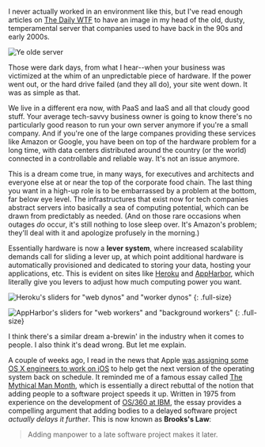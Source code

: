I never actually worked in an environment like this, but I've read enough articles on [The Daily WTF](http://thedailywtf.com/) to have an image in my head of the old, dusty, temperamental server that companies used to have back in the 90s and early 2000s.

![Ye olde server](/images/ye-olde-server.jpg)

Those were dark days, from what I hear--when your business was victimized at the whim of an unpredictable piece of hardware. If the power went out, or the hard drive failed (and they all do), your site went down. It was as simple as that.

We live in a different era now, with PaaS and IaaS and all that cloudy good stuff. Your average tech-savvy business owner is going to know there's no particularly good reason to run your own server anymore if you're a small company. And if you're one of the large companes providing these services like Amazon or Google, you have been on top of the hardware problem for a long time, with data centers distributed around the country (or the world) connected in a controllable and reliable way. It's not an issue anymore.

This is a dream come true, in many ways, for executives and architects and everyone else at or near the top of the corporate food chain. The last thing you want in a high-up role is to be embarrassed by a problem at the bottom, far below eye level. The infrastructures that exist now for tech companies abstract servers into basically a sea of computing potential, which can be drawn from predictably as needed. (And on those rare occasions when outages *do* occur, it's still nothing to lose sleep over. It's Amazon's problem; they'll deal with it and apologize profusely in the morning.)

Essentially hardware is now a **lever system**, where increased scalability demands call for sliding a lever up, at which point additional hardware is automatically provisioned and dedicated to storing your data, hosting your applications, etc. This is evident on sites like [Heroku](https://www.heroku.com/pricing) and [AppHarbor](https://appharbor.com/pricing), which literally give you levers to adjust how much computing power you want.

![Heroku's sliders for "web dynos" and "worker dynos"](/images/heroku-levers.png)
{: .full-size}

![AppHarbor's sliders for "web workers" and "background workers"](/images/appharbor-levers.png)
{: .full-size}

I think there's a similar dream a-brewin' in the industry when it comes to people. I also think it's dead wrong. But let me explain.

A couple of weeks ago, I read in the news that Apple [was assigning some OS X engineers to work on iOS](http://www.techspot.com/news/52134-rumor-ios-7-behind-schedule-os-x-109-engineers-moved-to-help.html) to help get the next version of the operating system back on schedule. It reminded me of a famous essay called [The Mythical Man Month](www.amazon.com/The-Mythical-Man-Month-Engineering-Anniversary/dp/0201835959), which is essentially a direct rebuttal of the notion that adding people to a software project speeds it up. Written in 1975 from experience on the development of [OS/360 at IBM](http://en.wikipedia.org/wiki/OS/360), the essay provides a compelling argument that adding bodies to a delayed software project *actually delays it further*. This is now known as **Brooks's Law**:

> Adding manpower to a late software project makes it later.

